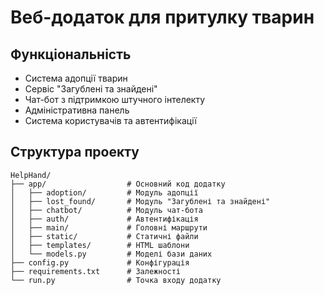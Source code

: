 # Веб-додаток для притулку тварин

## Функціональність
- Система адопції тварин
- Сервіс "Загублені та знайдені"
- Чат-бот з підтримкою штучного інтелекту
- Адміністративна панель
- Система користувачів та автентифікації

## Структура проекту
```
HelpHand/
├── app/                  # Основний код додатку
│   ├── adoption/         # Модуль адопції
│   ├── lost_found/       # Модуль "Загублені та знайдені"
│   ├── chatbot/          # Модуль чат-бота
│   ├── auth/             # Автентифікація
│   ├── main/             # Головні маршрути
│   ├── static/           # Статичні файли
│   ├── templates/        # HTML шаблони
│   └── models.py         # Моделі бази даних
├── config.py             # Конфігурація
├── requirements.txt      # Залежності
└── run.py                # Точка входу додатку
